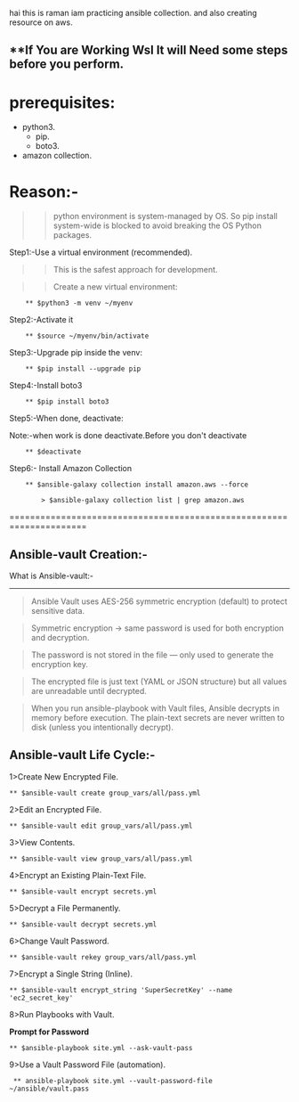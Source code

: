 hai this is raman iam practicing ansible collection. and also creating resource on aws.

**If You are Working Wsl It will Need some steps before you perform.
--------------------------------------------------------------------
prerequisites:
============
-  python3.
     -  pip.
     -  boto3.
-  amazon collection.

Reason:-
=======
>>python environment is system-managed by OS.
>>So pip install system-wide is blocked to avoid breaking the OS Python packages.

Step1:-Use a virtual environment (recommended).

>>This is the safest approach for development.

>>Create a new virtual environment:

        ** $python3 -m venv ~/myenv
        
Step2:-Activate it

        ** $source ~/myenv/bin/activate
        
Step3:-Upgrade pip inside the venv:

        ** $pip install --upgrade pip
        
Step4:-Install boto3

        ** $pip install boto3
        
Step5:-When done, deactivate:

Note:-when work is done deactivate.Before you don't deactivate

        ** $deactivate

Step6:- Install Amazon Collection

        ** $ansible-galaxy collection install amazon.aws --force
        
            > $ansible-galaxy collection list | grep amazon.aws
=====================================================================

Ansible-vault Creation:-
----------------------

What is Ansible-vault:-
*********************

>Ansible Vault uses AES-256 symmetric encryption (default) to protect sensitive data.

>Symmetric encryption → same password is used for both encryption and decryption.

>The password is not stored in the file — only used to generate the encryption key.

>The encrypted file is just text (YAML or JSON structure) but all values are unreadable until decrypted.

>When you run ansible-playbook with Vault files, Ansible decrypts in memory before execution.
 The plain-text secrets   are never written to disk (unless you intentionally decrypt).

Ansible-vault Life Cycle:-
-----------------------

1>Create New Encrypted File.

    ** $ansible-vault create group_vars/all/pass.yml
    
2>Edit an Encrypted File.

    ** $ansible-vault edit group_vars/all/pass.yml

3>View Contents.

    ** $ansible-vault view group_vars/all/pass.yml

4>Encrypt an Existing Plain-Text File.

    ** $ansible-vault encrypt secrets.yml

5>Decrypt a File Permanently.

    ** $ansible-vault decrypt secrets.yml

6>Change Vault Password.

    ** $ansible-vault rekey group_vars/all/pass.yml

7>Encrypt a Single String (Inline).

    ** $ansible-vault encrypt_string 'SuperSecretKey' --name 'ec2_secret_key'

8>Run Playbooks with Vault.

 **Prompt for Password**
 
    ** $ansible-playbook site.yml --ask-vault-pass

9>Use a Vault Password File (automation).

     ** ansible-playbook site.yml --vault-password-file ~/ansible/vault.pass

    




